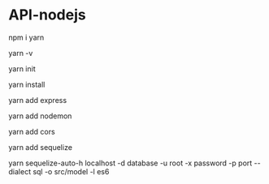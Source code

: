 # API-nodejs
npm i yarn

yarn -v

yarn init

yarn install

yarn add express

yarn add nodemon

yarn add cors

yarn add sequelize

yarn sequelize-auto-h localhost -d database -u root -x password -p port --dialect sql -o src/model -l es6
